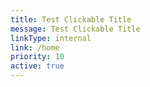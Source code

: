 ```yaml
---
title: Test Clickable Title
message: Test Clickable Title
linkType: internal
link: /home
priority: 10
active: true
---
```

